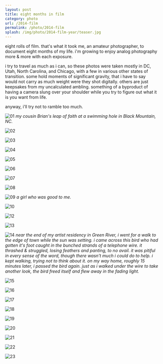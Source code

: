 ```yaml
---
layout: post
title: eight months in film
category: photo
url: /2014-film
permalink: /photo/2014-film
splash: /img/photo/2014-film-year/teaser.jpg
---
```


eight rolls of film. that's what it took me, an amateur photographer, to document eight months of my life. i'm growing to enjoy analog photography more & more with each exposure.

i try to travel as much as i can, so these photos were taken mostly in DC, Utah, North Carolina, and Chicago, with a few in various other states of transition. some hold moments of significant gravity, that i have to say would not carry as much weight were they shot digitally. others are just keepsakes from my uncalculated ambling. something of a byproduct of having a camera slung over your shoulder while you try to figure out what it is you want from life.

anyway, i'll try not to ramble too much.


![01](../../img/photo/2014-film-year/01.jpg)
_my cousin Brian's leap of faith at a swimming hole in Black Mountain, NC._

![02](../../img/photo/2014-film-year/02.jpg)

![03](../../img/photo/2014-film-year/03.jpg)

![04](../../img/photo/2014-film-year/04.jpg)

![05](../../img/photo/2014-film-year/05.jpg)

![06](../../img/photo/2014-film-year/06.jpg)

![07](../../img/photo/2014-film-year/07.jpg)

![08](../../img/photo/2014-film-year/08.jpg)

![09](../../img/photo/2014-film-year/09.jpg)
_a girl who was good to me._

![10](../../img/photo/2014-film-year/10.jpg)

![12](../../img/photo/2014-film-year/12.jpg)

![13](../../img/photo/2014-film-year/13.jpg)

![14](../../img/photo/2014-film-year/14.jpg)
_near the end of my artist residency in Green River, i went for a walk to the edge of town while the sun was setting. i came across this bird who had gotten it's foot caught in the bunched strands of a telephone wire. it thrashed & struggled, losing feathers and panting, to no avail. it was pitiful in every sense of the word, though there wasn't much i could do to help. i kept walking, trying not to think about it. on my way home, roughly 15 minutes later, i passed the bird again. just as i walked under the wire to take another look, the bird freed itself and flew away in the fading light._

![15](../../img/photo/2014-film-year/15.jpg)

![16](../../img/photo/2014-film-year/16.jpg)

![17](../../img/photo/2014-film-year/17.jpg)

![18](../../img/photo/2014-film-year/18.jpg)

![19](../../img/photo/2014-film-year/19.jpg)

![20](../../img/photo/2014-film-year/20.jpg)

![21](../../img/photo/2014-film-year/21.jpg)

![22](../../img/photo/2014-film-year/22.jpg)

![23](../../img/photo/2014-film-year/23.jpg)

